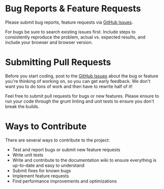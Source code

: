 Bug Reports & Feature Requests
==========

Please submit bug reports, feature requests via [GitHub Issues](https://github.com/globexdesigns/doby-grid/issues).

For bugs be sure to search existing issues first. Include steps to consistently reproduce the problem, actual vs. expected results, and include your browser and browser version.

Submitting Pull Requests
==========

Before you start coding, post to the [GitHub Issues](https://github.com/globexdesigns/doby-grid/issues) about the bug or feature you're thinking of working on, so you can get early feedback. We don't want you to do tons of work and then have to rewrite half of it!

Feel free to submit pull requests for bugs or new features. Please ensure to run your code through the grunt linting and unit tests to ensure you don't break the builds.

Ways to Contribute
==========

There are several ways to contribute to the project:

- Test and report bugs or submit new feature requests
- Write unit tests
- Write and contribute to the documentation wiki to ensure everything is up-to-date and easy to understand
- Submit fixes for known bugs
- Implement feature requests
- Find performance improvements and optimizations
